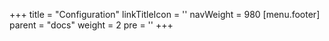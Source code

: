+++
title = "Configuration"
linkTitleIcon = '<i class="fas fa-cog fa-fw"></i>'
navWeight = 980
[menu.footer]
  parent = "docs"
  weight = 2
  pre = '<i class="fas fa-cog fa-fw me-1"></i>'
+++
